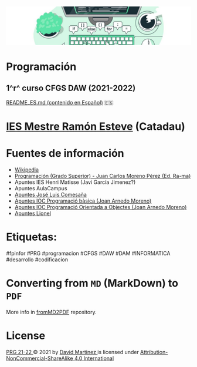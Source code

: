 ![header](capPRG.png)

# Programación

## 1^r^ curso CFGS DAW (2021-2022)

[README_ES.md (contenido en Español)](README_ES.md) :es:



# [IES Mestre Ramón Esteve](http://www.iesmre.com) (Catadau)



# Fuentes de información

- [Wikipedia](https://es.wikipedia.org)
- [Programación (Grado Superior) - Juan Carlos Moreno Pérez (Ed. Ra-ma)](https://www.ra-ma.es/libro/programacion-grado-superior_48302/)
- Apuntes IES Henri Matisse (Javi García Jimenez?)
- Apuntes AulaCampus
- [Apuntes José Luis Comesaña](https://www.sitiolibre.com/)
- [Apuntes IOC Programació bàsica (Joan Arnedo Moreno)](https://ioc.xtec.cat/materials/FP/Recursos/fp_asx_m03_/web/fp_asx_m03_htmlindex/index.html)
- [Apuntes IOC Programació Orientada a Objectes (Joan Arnedo Moreno)](https://ioc.xtec.cat/materials/FP/Recursos/fp_dam_m03_/web/fp_dam_m03_htmlindex/index.html)
- [Apuntes Lionel](https://github.com/lionel-ict/ApuntesProgramacion)



# Etiquetas:

#fpinfor #PRG #programacion #CFGS #DAW #DAM #INFORMATICA #desarrollo #codificacion



# Converting from `MD` (MarkDown) to `PDF`

More info in [fromMD2PDF](https://github.com/martinezpenya/fromMD2PDF) repository.



# License

[ PRG 21-22 ](https://github.com/martinezpenya/PRG-CFGS-2122) © 2021   by  [ David Martinez ](http://www.martinezpenya.es) is licensed under [ Attribution-NonCommercial-ShareAlike 4.0 International ](http://creativecommons.org/licenses/by-nc-sa/4.0/?ref=chooser-v1)
